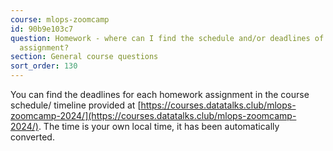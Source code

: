```yaml
---
course: mlops-zoomcamp
id: 90b9e103c7
question: Homework - where can I find the schedule and/or deadlines of each homework
  assignment?
section: General course questions
sort_order: 130
---
```


You can find the deadlines for each homework assignment in the course schedule/ timeline provided at [https://courses.datatalks.club/mlops-zoomcamp-2024/](https://courses.datatalks.club/mlops-zoomcamp-2024/). The time is your own local time, it has been automatically converted.

